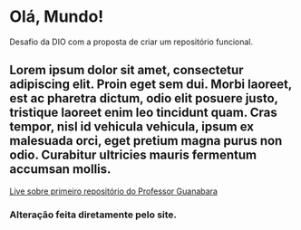 # Olá, Mundo!
Desafio da DIO com a proposta de criar um repositório funcional.
## Lorem ipsum dolor sit amet, consectetur adipiscing elit. Proin eget sem dui. Morbi laoreet, est ac pharetra dictum, odio elit posuere justo, tristique laoreet enim leo tincidunt quam. Cras tempor, nisl id vehicula vehicula, ipsum ex malesuada orci, eget pretium magna purus non odio. Curabitur ultricies mauris fermentum accumsan mollis.

[Live sobre primeiro repositório do Professor Guanabara](https://www.youtube.com/watch?v=5BYm7UdCrX0)





### Alteração feita diretamente pelo site.

